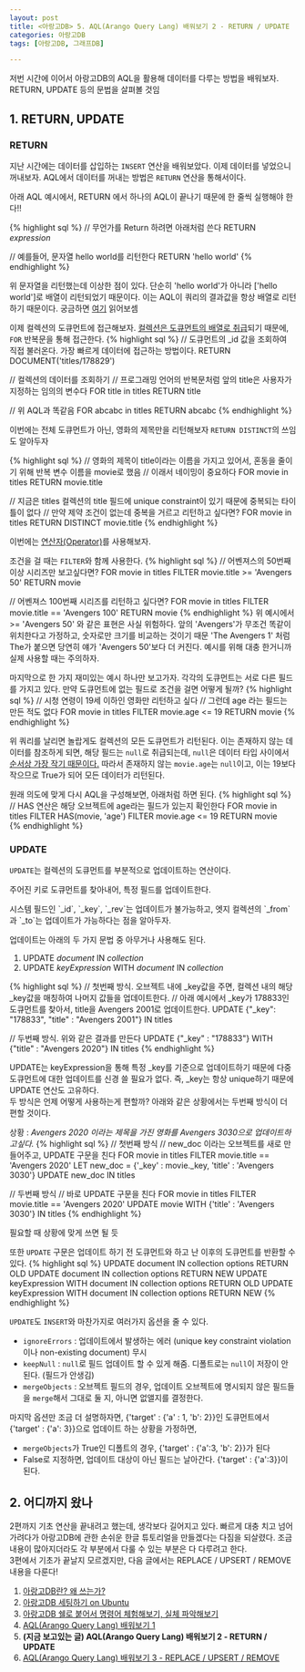 ```yaml
---
layout: post
title: <아랑고DB> 5. AQL(Arango Query Lang) 배워보기 2 - RETURN / UPDATE
categories: 아랑고DB
tags: [아랑고DB, 그래프DB]

---
```

  
<div class="message">
저번 시간에 이어서 아랑고DB의 AQL을 활용해 데이터를 다루는 방법을 배워보자. RETURN, UPDATE 등의 문법을 살펴볼 것임
</div>

## 1. RETURN, UPDATE
### RETURN 
지난 시간에는 데이터를 삽입하는 `INSERT` 연산을 배워보았다. 이제 데이터를 넣었으니 꺼내보자.
AQL에서 데이터를 꺼내는 방법은 `RETURN` 연산을 통해서이다. 

<div class="exclamation">
아래 AQL 예시에서, RETURN 에서 하나의 AQL이 끝나기 때문에 한 줄씩 실행해야 한다!!
</div>
  
{% highlight sql %}
// 무언가를 Return 하려면 아래처럼 쓴다
RETURN _expression_

// 예를들어, 문자열 hello world를 리턴한다
RETURN 'hello world'
{% endhighlight %}

위 문자열을 리턴했는데 이상한 점이 있다. 단순히 'hello world'가 아니라 ['hello world']로 배열이 리턴되었기 때문이다.
이는 AQL이 쿼리의 결과값을 항상 배열로 리턴하기 때문이다. 궁금하면 [여기](https://www.arangodb.com/docs/stable/aql/fundamentals-query-results.html) 읽어보셈
  
이제 컬렉션의 도큐먼트에 접근해보자. [컬렉션은 도큐먼트의 배열로 취급](https://www.arangodb.com/docs/stable/aql/fundamentals-document-data.html)되기 때문에, `FOR` 반복문을 통해 접근한다.
{% highlight sql %}
// 도큐먼트의 _id 값을 조회하여 직접 불러온다. 가장 빠르게 데이터에 접근하는 방법이다.
RETURN DOCUMENT('titles/178829')

// 컬렉션의 데이터를 조회하기
// 프로그래밍 언어의 반복문처럼 앞의 title은 사용자가 지정하는 임의의 변수다
FOR title in titles
    RETURN title

// 위 AQL과 똑같음
FOR abcabc in titles
    RETURN abcabc
{% endhighlight %}

이번에는 전체 도큐먼트가 아닌, 영화의 제목만을 리턴해보자
`RETURN DISTINCT`의 쓰임도 알아두자
  
{% highlight sql %}
// 영화의 제목이 title이라는 이름을 가지고 있어서, 혼동을 줄이기 위해 반복 변수 이름을 movie로 했음
// 이래서 네이밍이 중요하다
FOR movie in titles
    RETURN movie.title
  
// 지금은 titles 컬렉션의 title 필드에 unique constraint이 있기 때문에 중복되는 타이틀이 없다
// 만약 제약 조건이 없는데 중복을 거르고 리턴하고 싶다면?
FOR movie in titles
    RETURN DISTINCT movie.title
{% endhighlight %}

이번에는 [연산자(Operator)](https://www.arangodb.com/docs/stable/aql/operators.html)를 사용해보자.
  
조건을 걸 때는 `FILTER`와 함께 사용한다.
{% highlight sql %}
// 어벤져스의 50번째 이상 시리즈만 보고싶다면?
FOR movie in titles
    FILTER movie.title >= 'Avengers 50'
    RETURN movie
 
// 어벤져스 100번째 시리즈를 리턴하고 싶다면?
FOR movie in titles
    FILTER movie.title == 'Avengers 100'
    RETURN movie
{% endhighlight %}
위 예시에서 >= 'Avengers 50' 와 같은 표현은 사실 위험하다. 앞의 'Avengers'가 무조건 똑같이 위치한다고 가정하고, 숫자로만 크기를 비교하는 것이기 때문
'The Avengers 1' 처럼 The가 붙으면 당연히 얘가 'Avengers 50'보다 더 커진다. 예시를 위해 대충 한거니까 실제 사용할 때는 주의하자.
  
마지막으로 한 가지 재미있는 예시 하나만 보고가자. 각각의 도큐먼트는 서로 다른 필드를 가지고 있다. 만약 도큐먼트에 없는 필드로 조건을 걸면 어떻게 될까?
{% highlight sql %}
// 시청 연령이 19세 이하인 영화만 리턴하고 싶다
// 그런데 age 라는 필드는 만든 적도 없다
FOR movie in titles
    FILTER movie.age <= 19
    RETURN movie
{% endhighlight %}

위 쿼리를 날리면 놀랍게도 컬렉션의 모든 도큐먼트가 리턴된다. 이는 존재하지 않는 데이터를 참조하게 되면, 해당 필드는 `null`로 취급되는데, `null`은 데이터 타입 사이에서 [순서상 가장 작기 때문이다.](https://www.arangodb.com/docs/stable/aql/fundamentals-type-value-order.html)
따라서 존재하지 않는 `movie.age`는 `null`이고, 이는 19보다 작으므로 True가 되어 모든 데이터가 리턴된다. 

원래 의도에 맞게 다시 AQL을 구성해보면, 아래처럼 하면 된다.
{% highlight sql %}
// HAS 연산은 해당 오브젝트에 age라는 필드가 있는지 확인한다
FOR movie in titles
    FILTER HAS(movie, 'age')
    FILTER movie.age <= 19
    RETURN movie    
{% endhighlight %}

### UPDATE 
`UPDATE`는 컬렉션의 도큐먼트를 부분적으로 업데이트하는 연산이다. 
  
주어진 키로 도큐먼트를 찾아내어, 특정 필드를 업데이트한다.
  
<div class="tip">  
시스템 필드인 `_id`, `_key`, `_rev`는 업데이트가 불가능하고, 엣지 컬렉션의 `_from`과 `_to`는 업데이트가 가능하다는 점을 알아두자.
</div>
  
업데이트는 아래의 두 가지 문법 중 아무거나 사용해도 된다.
1. UPDATE _document_ IN _collection_
2. UPDATE _keyExpression_ WITH _document_ IN _collection_

{% highlight sql %}
// 첫번째 방식. 오브젝트 내에 _key값을 주면, 컬렉션 내의 해당 _key값을 매칭하여 나머지 값들을 업데이트한다.
// 아래 예시에서 _key가 178833인 도큐먼트를 찾아서, title을 Avengers 2001로 업데이트한다.
UPDATE {"_key": "178833", "title" : "Avengers 2001"} IN titles

// 두번째 방식. 위와 같은 결과를 만든다
UPDATE {"_key" : "178833"} WITH {"title" : "Avengers 2020"} IN titles
{% endhighlight %}
<div class="important">
UPDATE는 keyExpression을 통해 특정 _key를 기준으로 업데이트하기 때문에 다중 도큐먼트에 대한 업데이트를 신경 쓸 필요가 없다.
즉, _key는 항상 unique하기 때문에 UPDATE 연산도 고유하다.
</div>
두 방식은 언제 어떻게 사용하는게 편할까? 아래와 같은 상황에서는 두번째 방식이 더 편할 것이다.

상황 : _Avengers 2020 이라는 제목을 가진 영화를 Avengers 3030으로 업데이트하고싶다._
{% highlight sql %}
// 첫번째 방식
// new_doc 이라는 오브젝트를 새로 만들어주고, UPDATE 구문을 친다
FOR movie in titles
    FILTER movie.title == 'Avengers 2020'
    LET new_doc = {'_key' : movie._key, 'title' : 'Avengers 3030'}
    UPDATE new_doc IN titles
  
// 두번째 방식
// 바로 UPDATE 구문을 친다
FOR movie in titles
    FILTER movie.title == 'Avengers 2020'
    UPDATE movie WITH {'title' : 'Avengers 3030'} IN titles
{% endhighlight %}

필요할 때 상황에 맞게 쓰면 될 듯

  또한 `UPDATE` 구문은 업데이트 하기 전 도큐먼트와 하고 난 이후의 도큐먼트를 반환할 수 있다. 
{% highlight sql %}
UPDATE document IN collection options RETURN OLD
UPDATE document IN collection options RETURN NEW
UPDATE keyExpression WITH document IN collection options RETURN OLD
UPDATE keyExpression WITH document IN collection options RETURN NEW
{% endhighlight %}
  
`UPDATE`도 `INSERT`와 마찬가지로 여러가지 옵션을 줄 수 있다. 
- `ignoreErrors` : 업데이트에서 발생하는 에러 (unique key constraint violation이나 non-existing document) 무시
- `keepNull` : `null`로 필드 업데이트 할 수 있게 해줌. 디폴트로는 `null`이 저장이 안 된다. (필드가 안생김)
- `mergeObjects` : 오브젝트 필드의 경우, 업데이트 오브젝트에 명시되지 않은 필드들을 `merge`해서 그대로 둘 지, 아니면 없앨지를 결정한다.
 
마지막 옵션만 조금 더 설명하자면, {'target' : {'a' : 1, 'b': 2}}인 도큐먼트에서 {'target' : {'a': 3}}으로 업데이트 하는 상황을 가정하면,
- `mergeObjects`가 True인 디폴트의 경우, {'target' : {'a':3, 'b': 2}}가 된다
- False로 지정하면, 업데이트 대상이 아닌 필드는 날아간다. {'target' : {'a':3}}이 된다.
  
  
## 2. 어디까지 왔나
2편까지 기초 연산을 끝내려고 했는데, 생각보다 길어지고 있다. 빠르게 대충 치고 넘어가려다가 아랑고DB에 관한 손쉬운 한글 튜토리얼을 만들겠다는 다짐을 되살렸다. 조금 내용이 많아지더라도 각 부분에서 다룰 수 있는 부분은 다 다루려고 한다.  
3편에서 기초가 끝날지 모르겠지만, 다음 글에서는 REPLACE / UPSERT / REMOVE 내용을 다룬다!

  
1. [아랑고DB란? 왜 쓰는가?](https://ud803.github.io/%EC%95%84%EB%9E%91%EA%B3%A0db/2021/10/31/ArangoDB-1-%EC%95%84%EB%9E%91%EA%B3%A0DB-%EC%95%8C%EC%95%84%EB%B3%B4%EA%B8%B0/)
2. [아랑고DB 세팅하기 on Ubuntu](https://ud803.github.io/%EC%95%84%EB%9E%91%EA%B3%A0db/2021/11/02/ArangoDB-2-%EC%95%84%EB%9E%91%EA%B3%A0DB-%EC%84%B8%ED%8C%85%ED%95%98%EA%B8%B0-on-Ubuntu/)
3. [아랑고DB 쉘로 붙어서 명령어 체험해보기, 실체 파악해보기](https://ud803.github.io/%EC%95%84%EB%9E%91%EA%B3%A0db/2021/11/06/ArangoDB-3-%EC%95%84%EB%9E%91%EA%B3%A0DB-%EC%89%98-%EC%82%AC%EC%9A%A9%ED%95%B4%EB%B3%B4%EA%B8%B0/)
4. [AQL(Arango Query Lang) 배워보기 1](https://ud803.github.io/%EC%95%84%EB%9E%91%EA%B3%A0db/2021/11/07/ArangoDB-4-AQL-%EB%B0%B0%EC%9B%8C%EB%B3%B4%EA%B8%B0-1/)
5. **(지금 보고있는 글) AQL(Arango Query Lang) 배워보기 2 - RETURN / UPDATE**
6. [AQL(Arango Query Lang) 배워보기 3 - REPLACE / UPSERT / REMOVE](https://ud803.github.io/2021/11/14/ArangoDB-6-AQL-%EB%B0%B0%EC%9B%8C%EB%B3%B4%EA%B8%B0-3/)
